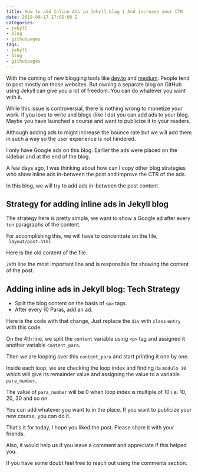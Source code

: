 ```yaml
---
title: How to add Inline Ads in Jekyll blog | And increase your CTR
date: 2019-09-17 17:05:00 Z
categories:
- jekyll
- blog
- githubpages
tags:
- jekyll
- blog
- githubpages
---
```


With the coming of new blogging tools like [dev.to](https://dev.to) and [medium](https://medium.com). People tend to post mostly on those websites. But owning a separate blog on GitHub using Jekyll can give you a lot of freedom. You can do whatever you want with it.

While this issue is controversial, there is nothing wrong to monetize your work. If you love to write and blogs (like I do) you can add ads to your blog. Maybe you have launched a course and want to publicize it to your readers.

Although adding ads to might increase the bounce rate but we will add them in such a way so the user experience is not hindered.

I only have Google ads on this blog. Earlier the ads were placed on the sidebar and at the end of the blog.

A few days ago, I was thinking about how can I copy other blog strategies who show inline ads in-between the post and improve the CTR of the ads.

In this blog, we will try to add ads in-between the post content.

## Strategy for adding inline ads in Jekyll blog

The strategy here is pretty simple, we want to show a Google ad after every `ten` paragraphs of the content.

For accomplishing this, we will have to concentrate on the file, `_layout/post.html`

Here is the old content of the file.

<script src="https://gist.github.com/singh1114/ab15bb136a32c0724f9a861d375a9c52.js"></script>

`29`th line the most important line and is responsible for showing the content of the post.

## Adding inline ads in Jekyll blog: Tech Strategy

* Split the blog content on the basis of `<p>` tags.
* After every 10 Paras, add an ad.

Here is the code with that change, Just replace the `div` with `class` `entry` with this code.

<script src="https://gist.github.com/singh1114/46164f4d478a1be063c2ee4636357f52.js"></script>

On the 4th line, we split the `content` variable using `<p>` tag and assigned it another variable `content_para`.

Then we are looping over this `content_para` and start printing it one by one.

Inside each loop, we are checking the loop index and finding its `modulo 10` which will give its remainder value and assigning the value to a variable `para_number`.

The value of `para_number` will be 0 when loop index is multiple of 10 i.e. 10, 20, 30 and so on.

You can add whatever you want to in the place. If you want to publicize your new course, you can do it.

That's it for today, I hope you liked the post. Please share it with your friends.

Also, it would help us if you leave a comment and appreciate if this helped you.

If you have some doubt feel free to reach out using the comments section.
